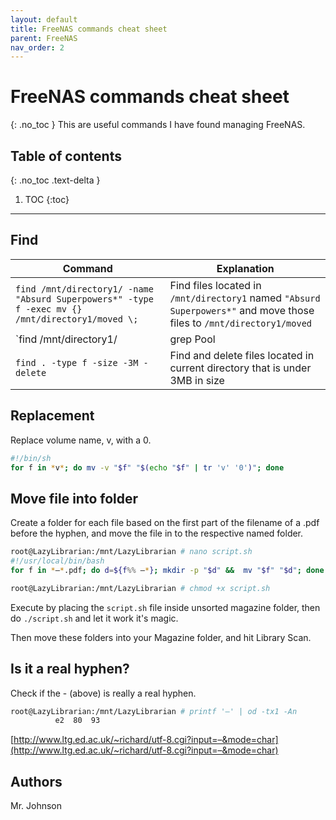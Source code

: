 ```yaml
---
layout: default
title: FreeNAS commands cheat sheet
parent: FreeNAS
nav_order: 2
---
```


# FreeNAS commands cheat sheet
{: .no_toc }
This are useful commands I have found managing FreeNAS.

## Table of contents
{: .no_toc .text-delta }
1. TOC
{:toc}
---

## Find

| Command  | Explanation |
| ------------- | ------------- |
| `find /mnt/directory1/ -name "Absurd Superpowers*" -type f -exec mv {} /mnt/directory1/moved \;`  | Find files located in `/mnt/directory1` named `"Absurd Superpowers*"` and move those files to `/mnt/directory1/moved` |
| `find /mnt/directory1/ | grep Pool | xargs -I@ mv @ mnt/directory1/moved/`  | Find files located in `/mnt/directory1` named `"Pool"` and move those files to `/mnt/directory1/moved`  |
| `find . -type f -size -3M -delete` | Find and delete files located in current directory that is under 3MB in size |

## Replacement
Replace volume name, v, with a 0.
```bash
#!/bin/sh
for f in *v*; do mv -v "$f" "$(echo "$f" | tr 'v' '0')"; done
```

## Move file into folder
Create a folder for each file based on the first part of the filename of a .pdf before the hyphen, and move the file in to the respective named folder.

```bash
root@LazyLibrarian:/mnt/LazyLibrarian # nano script.sh
#!/usr/local/bin/bash
for f in *–*.pdf; do d=${f%% –*}; mkdir -p "$d" &&  mv "$f" "$d"; done

root@LazyLibrarian:/mnt/LazyLibrarian # chmod +x script.sh
```
Execute by placing the `script.sh` file inside unsorted magazine folder, then do `./script.sh` and let it work it's magic. 

Then move these folders into your Magazine folder, and hit Library Scan.

## Is it a real hyphen?
Check if the - (above) is really a real hyphen.
```bash
root@LazyLibrarian:/mnt/LazyLibrarian # printf '–' | od -tx1 -An
          e2  80  93               
```
[http://www.ltg.ed.ac.uk/~richard/utf-8.cgi?input=–&mode=char](http://www.ltg.ed.ac.uk/~richard/utf-8.cgi?input=–&mode=char)


## Authors
Mr. Johnson
